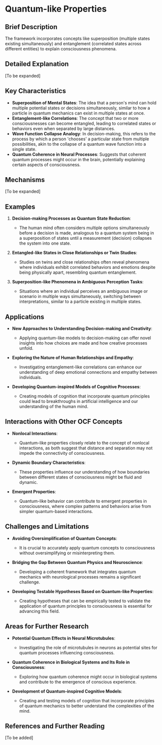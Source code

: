 # Quantum-like Properties

## Brief Description
The framework incorporates concepts like superposition (multiple states existing simultaneously) and entanglement (correlated states across different entities) to explain consciousness phenomena.

## Detailed Explanation
[To be expanded]

## Key Characteristics
- **Superposition of Mental States**: The idea that a person's mind can hold multiple potential states or decisions simultaneously, similar to how a particle in quantum mechanics can exist in multiple states at once.
- **Entanglement-like Correlations**: The concept that two or more consciousnesses can become entangled, leading to correlated states or behaviors even when separated by large distances.
- **Wave Function Collapse Analogy**: In decision-making, this refers to the process by which a person 'chooses' a particular state from multiple possibilities, akin to the collapse of a quantum wave function into a single state.
- **Quantum Coherence in Neural Processes**: Suggests that coherent quantum processes might occur in the brain, potentially explaining certain aspects of consciousness.

## Mechanisms
[To be expanded]

## Examples
1. **Decision-making Processes as Quantum State Reduction**:
   - The human mind often considers multiple options simultaneously before a decision is made, analogous to a quantum system being in a superposition of states until a measurement (decision) collapses the system into one state.
  
2. **Entangled-like States in Close Relationships or Twin Studies**:
   - Studies on twins and close relationships often reveal phenomena where individuals exhibit correlated behaviors and emotions despite being physically apart, resembling quantum entanglement.
  
3. **Superposition-like Phenomena in Ambiguous Perception Tasks**:
   - Situations where an individual perceives an ambiguous image or scenario in multiple ways simultaneously, switching between interpretations, similar to a particle existing in multiple states.

## Applications
- **New Approaches to Understanding Decision-making and Creativity**:
   - Applying quantum-like models to decision-making can offer novel insights into how choices are made and how creative processes unfold.
   
- **Exploring the Nature of Human Relationships and Empathy**:
   - Investigating entanglement-like correlations can enhance our understanding of deep emotional connections and empathy between individuals.
   
- **Developing Quantum-inspired Models of Cognitive Processes**:
   - Creating models of cognition that incorporate quantum principles could lead to breakthroughs in artificial intelligence and our understanding of the human mind.

## Interactions with Other OCF Concepts
- **Nonlocal Interactions**:
   - Quantum-like properties closely relate to the concept of nonlocal interactions, as both suggest that distance and separation may not impede the connectivity of consciousness.
   
- **Dynamic Boundary Characteristics**:
   - These properties influence our understanding of how boundaries between different states of consciousness might be fluid and dynamic.
   
- **Emergent Properties**:
   - Quantum-like behavior can contribute to emergent properties in consciousness, where complex patterns and behaviors arise from simpler quantum-based interactions.

## Challenges and Limitations
- **Avoiding Oversimplification of Quantum Concepts**:
   - It is crucial to accurately apply quantum concepts to consciousness without oversimplifying or misinterpreting them.
   
- **Bridging the Gap Between Quantum Physics and Neuroscience**:
   - Developing a coherent framework that integrates quantum mechanics with neurological processes remains a significant challenge.
   
- **Developing Testable Hypotheses Based on Quantum-like Properties**:
   - Creating hypotheses that can be empirically tested to validate the application of quantum principles to consciousness is essential for advancing this field.

## Areas for Further Research
- **Potential Quantum Effects in Neural Microtubules**:
   - Investigating the role of microtubules in neurons as potential sites for quantum processes influencing consciousness.
   
- **Quantum Coherence in Biological Systems and Its Role in Consciousness**:
   - Exploring how quantum coherence might occur in biological systems and contribute to the emergence of conscious experience.
   
- **Development of Quantum-inspired Cognitive Models**:
   - Creating and testing models of cognition that incorporate principles of quantum mechanics to better understand the complexities of the mind.

## References and Further Reading
[To be added]
